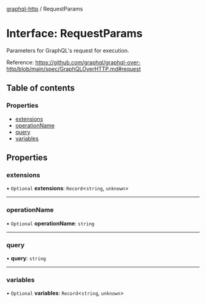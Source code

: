 [graphql-http](../README.md) / RequestParams

# Interface: RequestParams

Parameters for GraphQL's request for execution.

Reference: https://github.com/graphql/graphql-over-http/blob/main/spec/GraphQLOverHTTP.md#request

## Table of contents

### Properties

- [extensions](RequestParams.md#extensions)
- [operationName](RequestParams.md#operationname)
- [query](RequestParams.md#query)
- [variables](RequestParams.md#variables)

## Properties

### extensions

• `Optional` **extensions**: `Record`<`string`, `unknown`\>

___

### operationName

• `Optional` **operationName**: `string`

___

### query

• **query**: `string`

___

### variables

• `Optional` **variables**: `Record`<`string`, `unknown`\>

